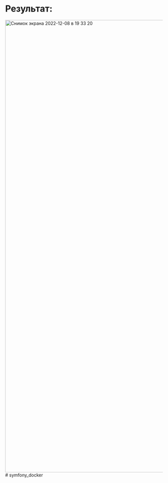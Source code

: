 Результат:
===========
<img width="1440" alt="Снимок экрана 2022-12-08 в 19 33 20" src="https://user-images.githubusercontent.com/50545046/206523105-3912a74f-9dcc-48d0-8dad-cb07549935f9.png">
# symfony_docker
